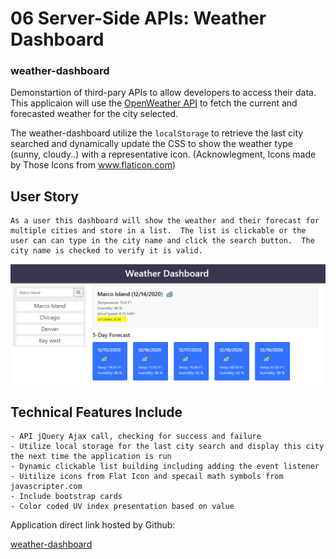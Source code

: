 # 06 Server-Side APIs: Weather Dashboard
### weather-dashboard

Demonstartion of third-pary APIs to allow developers to access their data.  This applicaion will use the  [OpenWeather API](https://openweathermap.org/api) to fetch the current and forecasted weather for the city selected.  

The weather-dashboard utilize the `localStorage` to retrieve the last city searched and dynamically update the CSS to show the weather type (sunny, cloudy..) with a representative icon.  (Acknowlegment, Icons made by Those Icons from www.flaticon.com)


## User Story

```
As a user this dashboard will show the weather and their forecast for multiple cities and store in a list.  The list is clickable or the user can can type in the city name and click the search button.  The city name is checked to verify it is valid.

```

![weather dashboard interface](./Assets/weather-dashboard-example.png)

## Technical Features Include

```
- API jQuery Ajax call, checking for success and failure
- Utilize local storage for the last city search and display this city the next time the application is run
- Dynamic clickable list building including adding the event listener
- Uitilize icons from Flat Icon and specail math symbols from javascripter.com
- Include bootstrap cards
- Color coded UV index presentation based on value
```

Application direct link hosted by Github:

[weather-dashboard](https://bootcampdev.github.io/weather-dashboard/)


